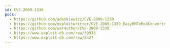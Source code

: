 ```yaml
---
id: CVE-2009-1330
pocs:
  - https://github.com/adenkiewicz/CVE-2009-1330
  - https://github.com/exploitwritter/CVE-2009-1330_EasyRMToMp3Converter
  - https://github.com/war4uthor/CVE-2009-1330
  - https://www.exploit-db.com/raw/39933
  - https://www.exploit-db.com/raw/8427
---
```

